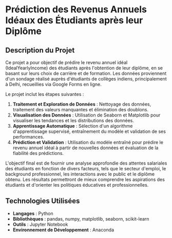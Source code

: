 # Prédiction des Revenus Annuels Idéaux des Étudiants après leur Diplôme

## Description du Projet

Ce projet a pour objectif de prédire le revenu annuel idéal (IdealYearlyIncome) des étudiants après l'obtention de leur diplôme, en se basant sur leurs choix de carrière et de formation. Les données proviennent d'un sondage réalisé auprès d'étudiants de collèges indiens, principalement à Delhi, recueillies via Google Forms en ligne.

Le projet inclut les étapes suivantes :

1. **Traitement et Exploration de Données** : Nettoyage des données, traitement des valeurs manquantes et élimination des doublons.
2. **Visualisation des Données** : Utilisation de Seaborn et Matplotlib pour visualiser les tendances et les distributions des données.
3. **Apprentissage Automatique** : Sélection d'un algorithme d'apprentissage supervisé, entraînement du modèle et validation de ses performances.
4. **Prédiction et Validation** : Utilisation du modèle entraîné pour prédire le revenu annuel idéal à partir de nouvelles données et évaluation de la fiabilité des prédictions.

L'objectif final est de fournir une analyse approfondie des attentes salariales des étudiants en fonction de divers facteurs, tels que le secteur d'emploi, le background professionnel, les interactions avec le public et le diplôme obtenu. Les résultats permettront de mieux comprendre les aspirations des étudiants et d'orienter les politiques éducatives et professionnelles.

## Technologies Utilisées

- **Langages** : Python
- **Bibliothèques** : pandas, numpy, matplotlib, seaborn, scikit-learn
- **Outils** : Jupyter Notebook
- **Environnement de Développement** : Anaconda
